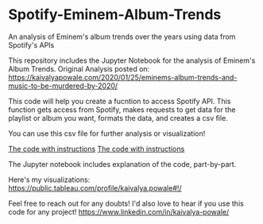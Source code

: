 # Spotify-Eminem-Album-Trends
An analysis of Eminem's album trends over the years using data from Spotify's APIs

This repository includes the Jupyter Notebook for the analysis of Eminem's Album Trends.
Original Analysis posted on: https://kaivalyapowale.com/2020/01/25/eminems-album-trends-and-music-to-be-murdered-by-2020/

This code will help you create a fucntion to access Spotify API.
This function gets access from Spotify, makes requests to get data for the playlist or album you want, formats the data, and creates a csv file.

You can use this csv file for further analysis or visualization!

[The code with instructions](https://github.com/kaivalyapowale/Spotify-Eminem-Album-Trends/blob/master/Spotify-API-function-Eminem-Album-trends-demo.ipynb)
[The code with instructions](Spotify-API-function-Eminem-Album-trends-demo.ipynb)

The Jupyter notebook includes explanation of the code, part-by-part.

Here's my visualizations:
https://public.tableau.com/profile/kaivalya.powale#!/

Feel free to reach out for any doubts! I'd also love to hear if you use this code for any project!
https://www.linkedin.com/in/kaivalya-powale/
